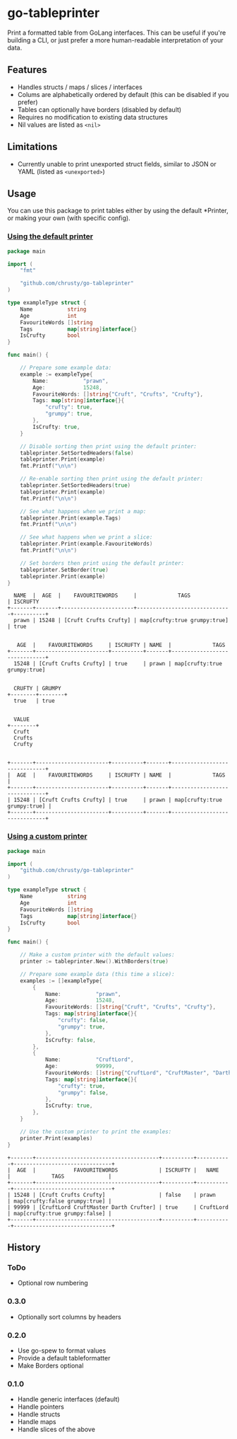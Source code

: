 # go-tableprinter
Print a formatted table from GoLang interfaces. This can be useful if you're building a CLI, or just prefer a more human-readable interpretation of your data.

## Features
* Handles structs / maps / slices / interfaces
* Colums are alphabetically ordered by default (this can be disabled if you prefer)
* Tables can optionally have borders (disabled by default)
* Requires no modification to existing data structures
* Nil values are listed as `<nil>`

## Limitations
* Currently unable to print unexported struct fields, similar to JSON or YAML (listed as `<unexported>`)

## Usage

You can use this package to print tables either by using the default *Printer, or making your own (with specific config).

### [Using the default printer](example/default)
```go
package main

import (
	"fmt"

	"github.com/chrusty/go-tableprinter"
)

type exampleType struct {
	Name           string
	Age            int
	FavouriteWords []string
	Tags           map[string]interface{}
	IsCrufty       bool
}

func main() {

	// Prepare some example data:
	example := exampleType{
		Name:           "prawn",
		Age:            15248,
		FavouriteWords: []string{"Cruft", "Crufts", "Crufty"},
		Tags: map[string]interface{}{
			"crufty": true,
			"grumpy": true,
		},
		IsCrufty: true,
	}

	// Disable sorting then print using the default printer:
	tableprinter.SetSortedHeaders(false)
	tableprinter.Print(example)
	fmt.Printf("\n\n")

	// Re-enable sorting then print using the default printer:
	tableprinter.SetSortedHeaders(true)
	tableprinter.Print(example)
	fmt.Printf("\n\n")

	// See what happens when we print a map:
	tableprinter.Print(example.Tags)
	fmt.Printf("\n\n")

	// See what happens when we print a slice:
	tableprinter.Print(example.FavouriteWords)
	fmt.Printf("\n\n")

	// Set borders then print using the default printer:
	tableprinter.SetBorder(true)
	tableprinter.Print(example)
}
```
```
  NAME  |  AGE  |    FAVOURITEWORDS     |             TAGS             | ISCRUFTY
+-------+-------+-----------------------+------------------------------+----------+
  prawn | 15248 | [Cruft Crufts Crufty] | map[crufty:true grumpy:true] | true


   AGE  |    FAVOURITEWORDS     | ISCRUFTY | NAME  |             TAGS
+-------+-----------------------+----------+-------+------------------------------+
  15248 | [Cruft Crufts Crufty] | true     | prawn | map[crufty:true grumpy:true]


  CRUFTY | GRUMPY
+--------+--------+
  true   | true


  VALUE
+--------+
  Cruft
  Crufts
  Crufty


+-------+-----------------------+----------+-------+------------------------------+
|  AGE  |    FAVOURITEWORDS     | ISCRUFTY | NAME  |             TAGS             |
+-------+-----------------------+----------+-------+------------------------------+
| 15248 | [Cruft Crufts Crufty] | true     | prawn | map[crufty:true grumpy:true] |
+-------+-----------------------+----------+-------+------------------------------+
```

### [Using a custom printer](example/custom)
```go
package main

import (
	"github.com/chrusty/go-tableprinter"
)

type exampleType struct {
	Name           string
	Age            int
	FavouriteWords []string
	Tags           map[string]interface{}
	IsCrufty       bool
}

func main() {

	// Make a custom printer with the default values:
	printer := tableprinter.New().WithBorders(true)

	// Prepare some example data (this time a slice):
	examples := []exampleType{
		{
			Name:           "prawn",
			Age:            15248,
			FavouriteWords: []string{"Cruft", "Crufts", "Crufty"},
			Tags: map[string]interface{}{
				"crufty": false,
				"grumpy": true,
			},
			IsCrufty: false,
		},
		{
			Name:           "CruftLord",
			Age:            99999,
			FavouriteWords: []string{"CruftLord", "CruftMaster", "Darth Crufter"},
			Tags: map[string]interface{}{
				"crufty": true,
				"grumpy": false,
			},
			IsCrufty: true,
		},
	}

	// Use the custom printer to print the examples:
	printer.Print(examples)
}
```
```
+-------+---------------------------------------+----------+-----------+-------------------------------+
|  AGE  |            FAVOURITEWORDS             | ISCRUFTY |   NAME    |             TAGS              |
+-------+---------------------------------------+----------+-----------+-------------------------------+
| 15248 | [Cruft Crufts Crufty]                 | false    | prawn     | map[crufty:false grumpy:true] |
| 99999 | [CruftLord CruftMaster Darth Crufter] | true     | CruftLord | map[crufty:true grumpy:false] |
+-------+---------------------------------------+----------+-----------+-------------------------------+
```





## History

### ToDo
* Optional row numbering

### 0.3.0
* Optionally sort columns by headers

### 0.2.0
* Use go-spew to format values
* Provide a default tableformatter
* Make Borders optional

### 0.1.0
* Handle generic interfaces (default)
* Handle pointers
* Handle structs
* Handle maps
* Handle slices of the above
